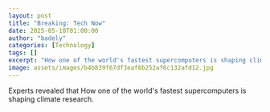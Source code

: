 ```yaml
---
layout: post
title: "Breaking: Tech Now"
date: 2025-05-10T01:00:00
author: "badely"
categories: [Technology]
tags: []
excerpt: "How one of the world's fastest supercomputers is shaping climate research."
image: assets/images/b4b839f67df3eaf6b252af6c132afd12.jpg
---
```


Experts revealed that How one of the world's fastest supercomputers is shaping climate research.

